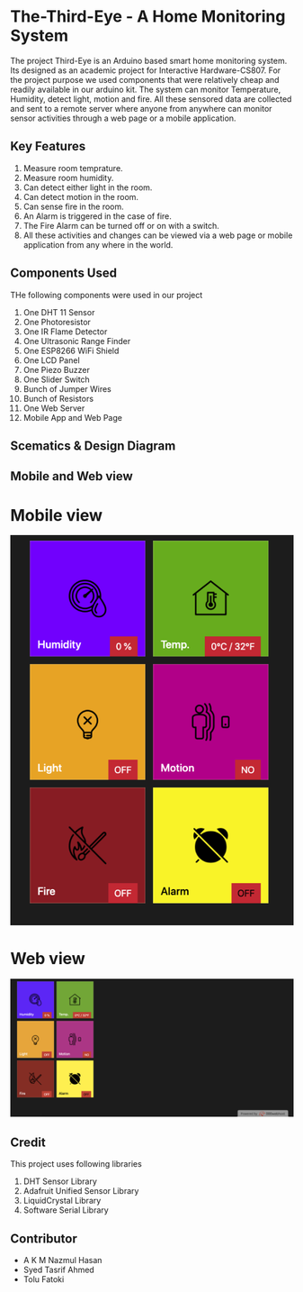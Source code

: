 # The-Third-Eye - A Home Monitoring System
The project Third-Eye is an Arduino based smart home monitoring system. Its designed as an academic project for Interactive Hardware-CS807. For the project purpose we used components that were relatively cheap and readily available in our arduino kit. The system can monitor Temperature, Humidity, detect light, motion and fire. All these sensored data are collected and sent to a remote server where anyone from anywhere can monitor sensor activities through a web page or a mobile application.

## Key Features
 1. Measure room temprature.
 2. Measure room humidity.
 3. Can detect either light in the room.
 4. Can detect motion in the room.
 5. Can sense fire in the room.
 6. An Alarm is triggered in the case of fire.
 7. The Fire Alarm can be turned off or on with a switch.
 8. All these activities and changes can be viewed via a web page or mobile application from any where in the world.

## Components Used 

THe following components were used in our project

 1.  One DHT 11 Sensor
 2.  One Photoresistor
 3.  One IR Flame Detector
 4.  One Ultrasonic Range Finder
 5.  One ESP8266 WiFi Shield
 6.  One LCD Panel
 7.  One Piezo Buzzer
 8.  One Slider  Switch
 9.  Bunch of Jumper Wires
 10. Bunch of Resistors
 11. One Web Server
 12. Mobile App and Web Page

## 

## Scematics & Design Diagram

## Mobile and Web view 
# Mobile view
![](images/1.png)

# Web view

![](images/2.png)

## Credit
This project uses following libraries

1. DHT Sensor Library
2. Adafruit Unified Sensor Library
3. LiquidCrystal Library
4. Software Serial Library

## Contributor
 - A K M Nazmul Hasan
 - Syed Tasrif Ahmed
 - Tolu Fatoki
